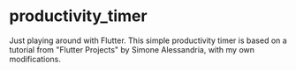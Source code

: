 # productivity_timer

Just playing around with Flutter. This simple productivity timer is based on a tutorial from "Flutter Projects" by Simone Alessandria, with my own modifications.
